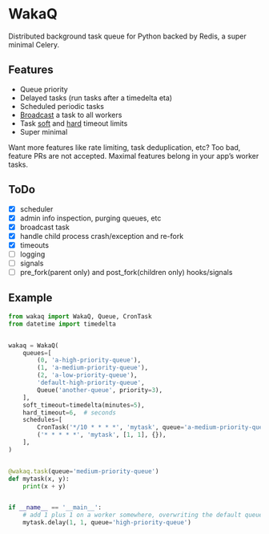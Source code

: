 # WakaQ
Distributed background task queue for Python backed by Redis, a super minimal Celery.

## Features

* Queue priority
* Delayed tasks (run tasks after a timedelta eta)
* Scheduled periodic tasks
* [Broadcast][broadcast] a task to all workers
* Task [soft][soft timeout] and [hard][hard timeout] timeout limits
* Super minimal

Want more features like rate limiting, task deduplication, etc? Too bad, feature PRs are not accepted. Maximal features belong in your app’s worker tasks.

## ToDo

* [x] scheduler
* [x] admin info inspection, purging queues, etc
* [x] broadcast task
* [x] handle child process crash/exception and re-fork
* [x] timeouts
* [ ] logging
* [ ] signals
* [ ] pre_fork(parent only) and post_fork(children only) hooks/signals

## Example

```python
from wakaq import WakaQ, Queue, CronTask
from datetime import timedelta


wakaq = WakaQ(
    queues=[
        (0, 'a-high-priority-queue'),
        (1, 'a-medium-priority-queue'),
        (2, 'a-low-priority-queue'),
        'default-high-priority-queue',
        Queue('another-queue', priority=3),
    ],
    soft_timeout=timedelta(minutes=5),
    hard_timeout=6,  # seconds
    schedules=[
        CronTask('*/10 * * * *', 'mytask', queue='a-medium-priority-queue', args=[2, 2], kwargs={}),
        ('* * * * *', 'mytask', [1, 1], {}),
    ],
)


@wakaq.task(queue='medium-priority-queue')
def mytask(x, y):
    print(x + y)


if __name__ == '__main__':
    # add 1 plus 1 on a worker somewhere, overwriting the default queue from medium to high
    mytask.delay(1, 1, queue='high-priority-queue')
```


[broadcast]: https://github.com/wakatime/wakaq/blob/804a4afd6c66a9eafa0bdbe7e49d7484079cb25e/wakaq/task.py#L44
[soft timeout]: https://github.com/wakatime/wakaq/blob/804a4afd6c66a9eafa0bdbe7e49d7484079cb25e/wakaq/exceptions.py#L4
[hard timeout]: https://github.com/wakatime/wakaq/blob/804a4afd6c66a9eafa0bdbe7e49d7484079cb25e/wakaq/worker.py#L199
